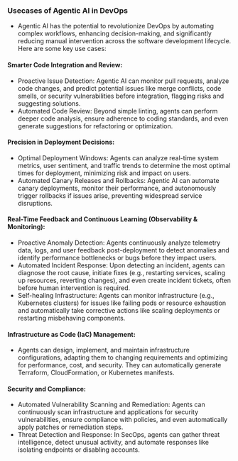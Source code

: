 ### Usecases of Agentic AI in DevOps
* Agentic AI has the potential to revolutionize DevOps by automating complex workflows, enhancing decision-making, and significantly reducing manual intervention across the software development lifecycle. Here are some key use cases:
#### Smarter Code Integration and Review:
* Proactive Issue Detection: Agentic AI can monitor pull requests, analyze code changes, and predict potential issues like merge conflicts, code smells, or security vulnerabilities before integration, flagging risks and suggesting solutions.
* Automated Code Review: Beyond simple linting, agents can perform deeper code analysis, ensure adherence to coding standards, and even generate suggestions for refactoring or optimization.
#### Precision in Deployment Decisions:
* Optimal Deployment Windows: Agents can analyze real-time system metrics, user sentiment, and traffic trends to determine the most optimal times for deployment, minimizing risk and impact on users.
* Automated Canary Releases and Rollbacks: Agentic AI can automate canary deployments, monitor their performance, and autonomously trigger rollbacks if issues arise, preventing widespread service disruptions.

#### Real-Time Feedback and Continuous Learning (Observability & Monitoring):
* Proactive Anomaly Detection: Agents continuously analyze telemetry data, logs, and user feedback post-deployment to detect anomalies and identify performance bottlenecks or bugs before they impact users.
* Automated Incident Response: Upon detecting an incident, agents can diagnose the root cause, initiate fixes (e.g., restarting services, scaling up resources, reverting changes), and even create incident tickets, often before human intervention is required.
* Self-healing Infrastructure: Agents can monitor infrastructure (e.g., Kubernetes clusters) for issues like failing pods or resource exhaustion and automatically take corrective actions like scaling deployments or restarting misbehaving components.

#### Infrastructure as Code (IaC) Management:
* Agents can design, implement, and maintain infrastructure configurations, adapting them to changing requirements and optimizing for performance, cost, and security. They can automatically generate Terraform, CloudFormation, or Kubernetes manifests.

#### Security and Compliance:
* Automated Vulnerability Scanning and Remediation: Agents can continuously scan infrastructure and applications for security vulnerabilities, ensure compliance with policies, and even automatically apply patches or remediation steps.
* Threat Detection and Response: In SecOps, agents can gather threat intelligence, detect unusual activity, and automate responses like isolating endpoints or disabling accounts.

